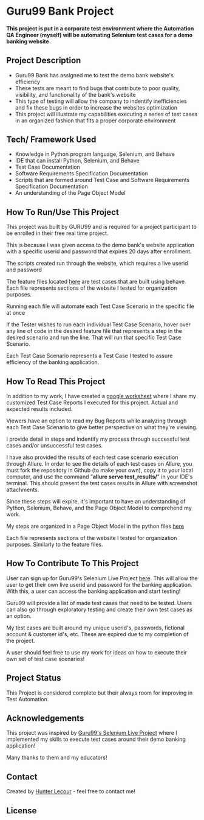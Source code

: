 # Guru99 Bank Project


#### This project is put in a corporate test environment where the Automation QA Engineer (myself) will be automating Selenium test cases for a demo banking website.


## Project Description

- Guru99 Bank has assigned me to test the demo bank website's efficiency
- These tests are meant to find bugs that contribute to poor quality, visibility, and functionality of the bank's website
- This type of testing will allow the company to indentify inefficiencies and fix these bugs in order to increase the websites optimization
- This project will illustrate my capabilities executing a series of test cases in an organized fashion that fits a proper corporate environment 

## Tech/ Framework Used

 - Knowledge in Python program language, Selenium, and Behave
 - IDE that can install Python, Selenium, and Behave
 - Test Case Documentation
 - Software Requirements Specification Documentation
 - Scripts that are formed around Test Case and Software Requirements Specification Documentation
 - An understanding of the Page Object Model
## How To Run/Use This Project

This project was built by GURU99 and is required for a project participant to be enrolled in their free real time project.

This is because I was given access to the demo bank's website application with a specific userid and password that expires 20 days after enrollment.

The scripts created run through the website, which requires a live userid and password

The feature files located [here](https://github.com/hunterlecour/Automated-Test-Cases-Banking-Application/tree/main/features/tests) are test cases that are built using behave. Each file represents sections of the website I tested for organization purposes.

Running each file will automate each Test Case Scenario in the specific file at once

If the Tester wishes to run each individual Test Case Scenario, hover over any line of code in the desired feature file that represents a step in the desired scenario and run the line. That will run that specific Test Case Scenario.

Each Test Case Scenario represents a Test Case I tested to assure efficiency of the banking application.

## How To Read This Project

In addition to my work, I have created a [google worksheet](https://docs.google.com/spreadsheets/d/1PrIcX9j7LpSn9HRZY7WYv6VZ7k4RD8t79Z0fxLG8rU4/edit?usp=sharing) where I share my customized Test Case Reports I executed for this project. Actual and expected results included. 

Viewers have an option to read my Bug Reports while analyzing through each Test Case Scenario to give better perspective on what they're viewing.

I provide detail in steps and indentify my process through successful test cases and/or unsuccessful test cases.

I have also provided the results of each test case scenario execution through Allure. In order to see the details of each test cases on Allure, you must fork the repository in Github (to make your own), copy it to your local computer, and use the command "**allure serve test_results/**" in your IDE's terminal. This should present the test cases results in Allure with screenshot attachments.

Since these steps will expire, it's important to have an understanding of Python, Selenium, Behave, and the Page Object Model to comprehend my work.

My steps are organized in a Page Object Model in the python files [here](https://github.com/hunterlecour/Automated-Test-Cases-Banking-Application/tree/main/pages)

Each file represents sections of the website I tested for organization purposes. Similarly to the feature files.
## How To Contribute To This Project

User can sign up for Guru99's Selenium Live Project [here](https://www.guru99.com/live-selenium-project.html). This will allow the user to get their own live userid and password for the banking application. With this, a user can access the banking application and start testing!

Guru99 will provide a list of made test cases that need to be tested. Users can also go through exploratory testing and create their own test cases as an option.

My test cases are built around my unique userid's, passwords, fictional account & customer id's, etc. These are expired due to my completion of the project.

A user should feel free to use my work for ideas on how to execute their own set of test case scenarios! 
## Project Status

This Project is considered complete but their always room for improving in Test Automation. 
## Acknowledgements

This project was inspired by [Guru99's Selenium Live Project](https://www.guru99.com/live-selenium-project.html) where I implemented my skills to execute test cases around their demo banking application!

Many thanks to them and my educators!


## Contact

Created by [Hunter Lecour](https://www.linkedin.com/in/hunterlecour/) - feel free to contact me!
## License
